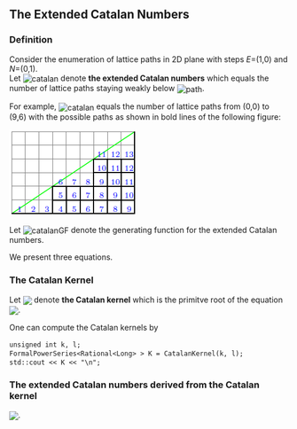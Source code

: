 The Extended Catalan Numbers
---
### Definition 
Consider the enumeration of lattice paths in 2D plane with steps *E*=(1,0) and *N*=(0,1).</br>
Let <img align="center" height="16" src="https://latex.codecogs.com/svg.latex?\small&space;c_n^{k,l}" title="catalan" /> 
denote **the extended Catalan numbers** which equals the number of lattice paths staying weakly below 
<img align="center" height="16" src="https://latex.codecogs.com/svg.latex?\small&space;(E^lN^k)^{\lfloor\frac{n}{l}\rfloor}E^{n-l\lfloor\frac{n}{l}\rfloor}" title="path"/>.

For example, <img align="center" height="16" src="https://latex.codecogs.com/svg.latex?\small&space;c_9^{2,3}" title="catalan" /> equals 
the number of lattice paths from (0,0) to (9,6) with the possible paths as shown in bold lines of the following figure:

![Lattice](./c9_2_3.png)

Let <img align="center" height="16" src="https://latex.codecogs.com/svg.latex?\small&space;C^{k,l}(z)" title="catalanGF" /> 
denote the generating function for the extended Catalan numbers.

We present three equations.

### The Catalan Kernel  
Let <img align="center" height="16" src="https://latex.codecogs.com/svg.latex?\small&space;K^{k,l}(z)\in\mathbb{Q}(\zeta_l)[[z]]"/>
denote **the Catalan kernel** which is the primitve root of the equation 
<img align="center" height="40" src="https://latex.codecogs.com/svg.latex?\small&space;x^{k+l}=\left(\frac{x-1}{z}\right)^{l}"/>.

One can compute the Catalan kernels by
```
unsigned int k, l;
FormalPowerSeries<Rational<Long> > K = CatalanKernel(k, l); 
std::cout << K << "\n";
```

### The extended Catalan numbers derived from the Catalan kernel  
<img align="center" height="45" src="https://latex.codecogs.com/svg.latex?\small&space;C^{k,l}(z)=\frac{1}{1-z}\left(1-\prod_{j=0}^{l-1}\left(1-(1-z)K^{k,l}(e^{i\frac{2j\pi}{l}}z)\right)\right)"/>.
